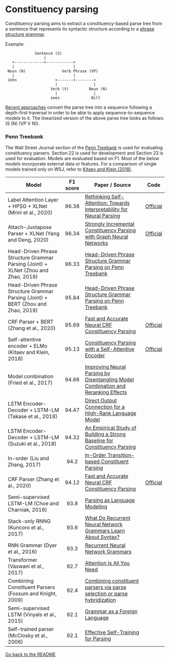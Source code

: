 # Constituency parsing

Constituency parsing aims to extract a constituency-based parse tree from a sentence that
represents its syntactic structure according to a [phrase structure grammar](https://en.wikipedia.org/wiki/Phrase_structure_grammar).

Example:

                 Sentence (S)
                     |
       +-------------+------------+
       |                          |
     Noun (N)                Verb Phrase (VP)
       |                          |
     John                 +-------+--------+
                          |                |
                        Verb (V)         Noun (N)
                          |                |
                        sees              Bill

[Recent approaches](https://papers.nips.cc/paper/5635-grammar-as-a-foreign-language.pdf)
convert the parse tree into a sequence following a depth-first traversal in order to
be able to apply sequence-to-sequence models to it. The linearized version of the
above parse tree looks as follows: (S (N) (VP V N)).

### Penn Treebank

The Wall Street Journal section of the [Penn Treebank](https://catalog.ldc.upenn.edu/LDC99T42) is used for
evaluating constituency parsers. Section 22 is used for development and Section 23 is used for evaluation.
Models are evaluated based on F1. Most of the below models incorporate external data or features.
For a comparison of single models trained only on WSJ, refer to [Kitaev and Klein (2018)](https://arxiv.org/abs/1805.01052).

| Model                                                                              | F1 score | Paper / Source                                                                                                                    | Code                                                  |
| ---------------------------------------------------------------------------------- | :------: | --------------------------------------------------------------------------------------------------------------------------------- | ----------------------------------------------------- |
| Label Attention Layer + HPSG + XLNet (Mrini et al., 2020)                          |  96.38   | [Rethinking Self-Attention: Towards Interpretability for Neural Parsing](https://www.aclweb.org/anthology/2020.findings-emnlp.65.pdf) | [Official](https://github.com/KhalilMrini/LAL-Parser) |
| Attach-Juxtapose Parser + XLNet (Yang and Deng, 2020)                              |  96.34   | [Strongly Incremental Constituency Parsing with Graph Neural Networks](https://arxiv.org/abs/2010.14568) | [Official](https://github.com/princeton-vl/attach-juxtapose-parser) |
| Head-Driven Phrase Structure Grammar Parsing (Joint) + XLNet (Zhou and Zhao, 2019) |  96.33   | [Head-Driven Phrase Structure Grammar Parsing on Penn Treebank](https://arxiv.org/pdf/1907.02684.pdf)                             |                                                       |
| Head-Driven Phrase Structure Grammar Parsing (Joint) + BERT (Zhou and Zhao, 2019)  |  95.84   | [Head-Driven Phrase Structure Grammar Parsing on Penn Treebank](https://arxiv.org/pdf/1907.02684.pdf)                             |                                                       |
| CRF Parser + BERT (Zhang et al., 2020)                                             |  95.69   | [Fast and Accurate Neural CRF Constituency Parsing](https://www.ijcai.org/Proceedings/2020/560)                                   | [Official](https://github.com/yzhangcs/crfpar)        |
| Self-attentive encoder + ELMo (Kitaev and Klein, 2018)                             |  95.13   | [Constituency Parsing with a Self-Attentive Encoder](https://arxiv.org/abs/1805.01052)                                            | [Official](https://github.com/nikitakit/self-attentive-parser) |
| Model combination (Fried et al., 2017)                                             |  94.66   | [Improving Neural Parsing by Disentangling Model Combination and Reranking Effects](https://arxiv.org/abs/1707.03058)             |                                                       |
| LSTM Encoder-Decoder + LSTM-LM (Takase et al., 2018)                               |  94.47   | [Direct Output Connection for a High-Rank Language Model](http://aclweb.org/anthology/D18-1489)                                   |                                                       |
| LSTM Encoder-Decoder + LSTM-LM (Suzuki et al., 2018)                               |  94.32   | [An Empirical Study of Building a Strong Baseline for Constituency Parsing](http://aclweb.org/anthology/P18-2097)                 |                                                       |
| In-order (Liu and Zhang, 2017)                                                     |   94.2   | [In-Order Transition-based Constituent Parsing](http://aclweb.org/anthology/Q17-1029)                                             |                                                       |
| CRF Parser (Zhang et al., 2020)                                                    |  94.12   | [Fast and Accurate Neural CRF Constituency Parsing](https://www.ijcai.org/Proceedings/2020/560)                                   | [Official](https://github.com/yzhangcs/crfpar)        |
| Semi-supervised LSTM-LM (Choe and Charniak, 2016)                                  |   93.8   | [Parsing as Language Modeling](http://www.aclweb.org/anthology/D16-1257)                                                          |                                                       |
| Stack-only RNNG (Kuncoro et al., 2017)                                             |   93.6   | [What Do Recurrent Neural Network Grammars Learn About Syntax?](https://arxiv.org/abs/1611.05774)                                 |                                                       |
| RNN Grammar (Dyer et al., 2016)                                                    |   93.3   | [Recurrent Neural Network Grammars](https://www.aclweb.org/anthology/N16-1024)                                                    |                                                       |
| Transformer (Vaswani et al., 2017)                                                 |   92.7   | [Attention Is All You Need](https://arxiv.org/abs/1706.03762)                                                                     |                                                       |
| Combining Constituent Parsers (Fossum and Knight, 2009)                            |   92.4   | [Combining constituent parsers via parse selection or parse hybridization](https://dl.acm.org/citation.cfm?id=1620923)            |                                                       |
| Semi-supervised LSTM (Vinyals et al., 2015)                                        |   92.1   | [Grammar as a Foreign Language](https://papers.nips.cc/paper/5635-grammar-as-a-foreign-language.pdf)                              |                                                       |
| Self-trained parser (McClosky et al., 2006)                                        |   92.1   | [Effective Self-Training for Parsing](https://pdfs.semanticscholar.org/6f0f/64f0dab74295e5eb139c160ed79ff262558a.pdf)             |                                                       |

[Go back to the README](../README.md)
